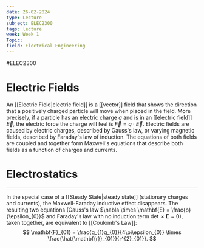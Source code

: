 ```yaml
---
date: 26-02-2024
type: Lecture
subject: ELEC2300
tags: lecture
week: Week 1
Topic:
field: Electrical Engineering
---
```

#ELEC2300

# Electric Fields

An [[Electric Field|electric field]] is a [[vector]] field that shows the direction that a positively charged particle will move when placed in the field. More precisely, if a particle has an electric charge $q$ and is in an [[electric field]] $\vec{E}$, the electric force the charge will feel is $\vec{F}=q \cdot \vec{E}$.
Electric fields are caused by electric charges, described by Gauss's law, or varying magnetic fields, described by Faraday's law of induction. The equations of both fields are coupled and together form Maxwell's equations that describe both fields as a function of charges and currents.

# Electrostatics
---
In the special case of a [[Steady State|steady state]] (stationary charges and currents), the Maxwell-Faraday inductive effect disappears. The resulting two equations (Gauss's law $\nabla \times \mathbf{E} = \frac{p}{\epsilon_{0}}$ and Faraday's law with no induction term $\det \times \mathbf{E} = 0$), taken together, are equivalent to [[Coulomb's Law]]:
$$
\mathbf{F}_{01} = \frac{q_{1}q_{0}}{4\pi\epsilon_{0}} \times \frac{\hat{\mathbf{r}}_{01}}{r^{2}_{01}}.
$$

